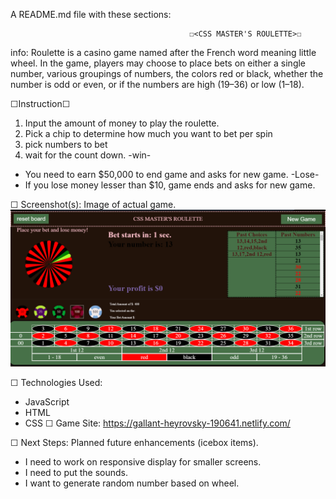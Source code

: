 A README.md file with these sections:

                                            ☐<CSS MASTER'S ROULETTE>☐
info: Roulette is a casino game named after the French word meaning little wheel. 
In the game, players may choose to place bets on either a single number, various groupings of numbers, the colors red or black, 
whether the number is odd or even, or if the numbers are high (19–36) or low (1–18).

☐Instruction☐
1. Input the amount of money to play the roulette.
2. Pick a chip to determine how much you want to bet per spin
3. pick numbers to bet
4. wait for the count down.
-win-
- You need to earn $50,000 to end game and asks for new game.
-Lose-
- If you lose money lesser than $10, game ends and asks for new game.

☐ Screenshot(s): Image of actual game.
![alt text](https://github.com/ptds106/project_1/blob/master/img/Roulette_Screenshot.PNG?raw=true)

☐ Technologies Used:
- JavaScript
- HTML
- CSS
☐ Game Site:
https://gallant-heyrovsky-190641.netlify.com/


☐ Next Steps: Planned future enhancements (icebox items).
- I need to work on responsive display for smaller screens.
- I need to put the sounds.
- I want to generate random number based on wheel.
